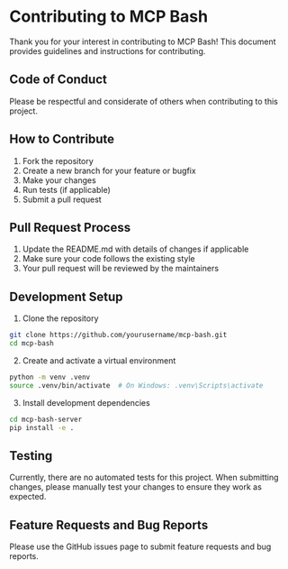 # Contributing to MCP Bash

Thank you for your interest in contributing to MCP Bash! This document provides guidelines and instructions for contributing.

## Code of Conduct

Please be respectful and considerate of others when contributing to this project.

## How to Contribute

1. Fork the repository
2. Create a new branch for your feature or bugfix
3. Make your changes
4. Run tests (if applicable)
5. Submit a pull request

## Pull Request Process

1. Update the README.md with details of changes if applicable
2. Make sure your code follows the existing style
3. Your pull request will be reviewed by the maintainers

## Development Setup

1. Clone the repository
```bash
git clone https://github.com/yourusername/mcp-bash.git
cd mcp-bash
```

2. Create and activate a virtual environment
```bash
python -m venv .venv
source .venv/bin/activate  # On Windows: .venv\Scripts\activate
```

3. Install development dependencies
```bash
cd mcp-bash-server
pip install -e .
```

## Testing

Currently, there are no automated tests for this project. When submitting changes, please manually test your changes to ensure they work as expected.

## Feature Requests and Bug Reports

Please use the GitHub issues page to submit feature requests and bug reports.
